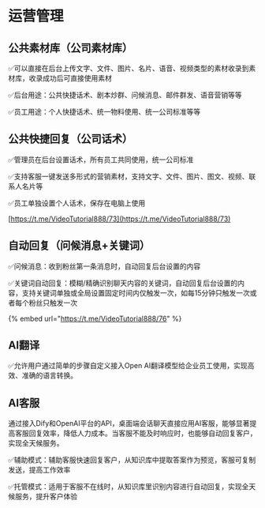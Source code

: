 # 运营管理

## 公共素材库（公司素材库）

✅可以直接在后台上传文字、文件、图片、名片、语音、视频类型的素材收录到素材库，收录成功后可直接使用素材

✅后台用途：公共快捷话术、剧本炒群、问候消息、邮件群发、语音营销等等

✅员工用途：个人快捷话术、统一物料使用、统一公司标准等等



## 公共快捷回复（公司话术）

✅管理员在后台设置话术，所有员工共同使用，统一公司标准

✅支持客服一键发送多形式的营销素材，支持文字、文件、图片、图文、视频、联系人名片等

✅员工单独设置个人话术，保存在电脑上使用

[https://t.me/VideoTutorial888/73](https://t.me/VideoTutorial888/73)



## 自动回复（问候消息+关键词）

✅问候消息：收到粉丝第一条消息时，自动回复后台设置的内容

✅关键词自动回复：模糊/精确识别聊天内容的关键词，自动回复后台设置的内容，支持关键词单独或全局设置固定时间内仅触发一次，如每15分钟只触发一次或者每个粉丝只触发一次&#x20;

{% embed url="https://t.me/VideoTutorial888/76" %}

## AI翻译

✅允许用户通过简单的步骤自定义接入Open AI翻译模型给企业员工使用，实现高效、准确的语言转换。



## AI客服

通过接入Dify和OpenAI平台的API，桌面端会话聊天直接应用AI客服，能够显著提高客服回复效率，降低人力成本。当客服不能及时响应时，也能够自动回复客户，实现全天候服务。

✅辅助模式：辅助客服快速回复客户，从知识库中提取答案作为预览，客服可复制发送，提高工作效率

✅托管模式：适用于客服不在线时，从知识库里识别内容进行自动回复，实现全天候服务，提升客户体验
